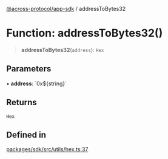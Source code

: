 [@across-protocol/app-sdk](../README.md) / addressToBytes32

# Function: addressToBytes32()

> **addressToBytes32**(`address`): `Hex`

## Parameters

• **address**: \`0x$\{string\}\`

## Returns

`Hex`

## Defined in

[packages/sdk/src/utils/hex.ts:37](https://github.com/across-protocol/toolkit/blob/d027d7c23e7230b7b5f439570f9efd60c1d715ce/packages/sdk/src/utils/hex.ts#L37)
